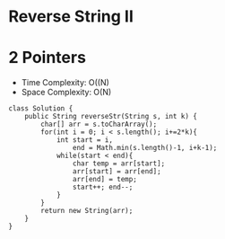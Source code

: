 # Reverse String II

# 2 Pointers

- Time Complexity: O((N)
- Space Complexity: O(N)

```
class Solution {
    public String reverseStr(String s, int k) {
        char[] arr = s.toCharArray();
        for(int i = 0; i < s.length(); i+=2*k){
            int start = i,
                end = Math.min(s.length()-1, i+k-1);
            while(start < end){
                char temp = arr[start];
                arr[start] = arr[end];
                arr[end] = temp;
                start++; end--;
            }
        }
        return new String(arr);
    }
}
```
